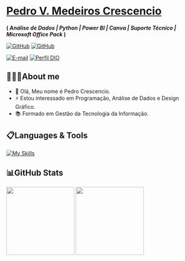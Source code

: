 # [Pedro V. Medeiros Crescencio](https://www.linkedin.com/in/pedro-crescencio/)
**( _Análise de Dados | Python | Power BI | Canva | Suporte Técnico | Microsoft Office Pack_ )**

[![GitHub](https://skillicons.dev/icons?i=github)](https://github.com/PdrVin)
[![GitHub](https://skillicons.dev/icons?i=linkedin)](https://www.linkedin.com/in/pedro-crescencio/)

[![E-mail](https://img.shields.io/badge/-Email-0077B5?style=for-the-badge&logo=gmail&logoColor=white)](mailto:pedro.mcrescencio@gmail.com)
[![Perfil DIO](https://img.shields.io/badge/-Meu%20Perfil%20na%20DIO-0077B5?style=for-the-badge&logo=gitbook&logoColor=white)](https://www.dio.me/users/ped_vin42cres)

## **💁🏽‍♂️About me**
- 👋 Olá, Meu nome é Pedro Crescencio.
- ⚡ Estou interessado em Programação, Análise de Dados e Design Gráfico.
- 📚 Formado em Gestão da Tecnologia da Informação.

## **📋Languages & Tools**
[![My Skills](https://skillicons.dev/icons?i=py,mysql,cs,dotnet,html,css,bootstrap,pycharm,vscode,replit,arduino,autocad&perline=7)]()

## **📊GitHub Stats**
<div>
<img height="180em" src="https://github-readme-stats.vercel.app/api?username=PdrVin&show_icons=true&theme=github_dark_dimmed&include_all_commits=true&count_private=true&hide_title=true"/>  
<img height="180em" src="https://github-readme-stats.vercel.app/api/top-langs/?username=PdrVin&hide=TeX&layout=compact&theme=github_dark_dimmed"/>
</div>

